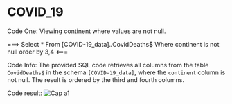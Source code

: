 # COVID_19

Code One: Viewing continent where values are not null.

===> Select *
From [COVID-19_data]..CovidDeaths$
Where continent is not null 
order by 3,4 <===

Code Info: The provided SQL code retrieves all columns from the table `CovidDeaths$` in the schema `[COVID-19_data]`, where the `continent` column is not null. The result is ordered by the third and fourth columns.

Code result:
![Cap a1](https://github.com/jona00001/Covid-19_Project/assets/108422584/bd293ac1-80d3-425c-a032-205f90cb3325)






